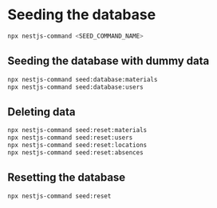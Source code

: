 # Seeding the database

```bash
npx nestjs-command <SEED_COMMAND_NAME>
```

## Seeding the database with dummy data

```bash
npx nestjs-command seed:database:materials
npx nestjs-command seed:database:users
```

## Deleting data

```bash
npx nestjs-command seed:reset:materials
npx nestjs-command seed:reset:users
npx nestjs-command seed:reset:locations
npx nestjs-command seed:reset:absences
```


## Resetting the database

```bash
npx nestjs-command seed:reset
```
